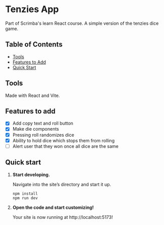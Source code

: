 # Tenzies App

Part of Scrimba's learn React course. A simple version of the tenzies dice game.

## Table of Contents

- [Tools](#tools)
- [Features to Add](#features-to-add)
- [Quick Start](#quick-start)

## Tools

Made with React and Vite.

## Features to add

- [x] Add copy text and roll button
- [x] Make die components
- [x] Pressing roll randomizes dice
- [x] Ability to hold dice which stops them from rolling
- [ ] Alert user that they won once all dice are the same

## Quick start

1.  **Start developing.**

    Navigate into the site’s directory and start it up.

    ```shell
    npm install
    npm run dev
    ```

2.  **Open the code and start customizing!**

    Your site is now running at http://localhost:5173!
